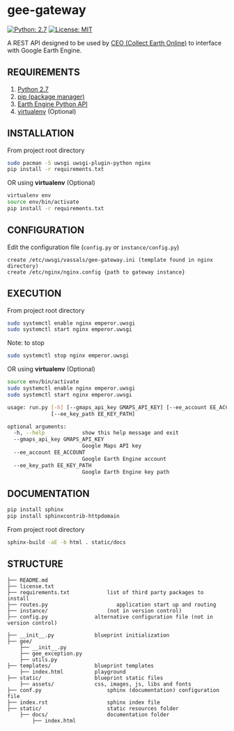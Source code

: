 # gee-gateway

[![Python: 2.7](https://img.shields.io/badge/python-2.7-blue.svg)](https://www.python.org/)
[![License: MIT](https://img.shields.io/badge/License-MIT-yellow.svg)](https://opensource.org/licenses/MIT)

A REST API designed to be used by [CEO (Collect Earth Online)](https://github.com/openforis/collect-earth-online) to interface with Google Earth Engine.

## REQUIREMENTS

1. [Python 2.7](https://www.python.org/)
2. [pip (package manager)](https://github.com/pypa/pip)
3. [Earth Engine Python API](https://developers.google.com/earth-engine/python_install)
4. [virtualenv](https://pypi.python.org/pypi/virtualenv) (Optional)

## INSTALLATION

From project root directory

```bash
sudo pacman -S uwsgi uwsgi-plugin-python nginx
pip install -r requirements.txt
```

OR using **virtualenv** (Optional)

```bash
virtualenv env
source env/bin/activate
pip install -r requirements.txt
```

## CONFIGURATION

Edit the configuration file (`config.py` or `instance/config.py`)


```code
create /etc/uwsgi/vassals/gee-gateway.ini (template found in nginx directory)
create /etc/nginx/nginx.config {path to gateway instance}
```

## EXECUTION

From project root directory

```bash
sudo systemctl enable nginx emperor.uwsgi
sudo systemctl start nginx emperor.uwsgi
```

Note: to stop

```bash
sudo systemctl stop nginx emperor.uwsgi
```

OR using **virtualenv** (Optional)

```bash
source env/bin/activate
sudo systemctl enable nginx emperor.uwsgi
sudo systemctl start nginx emperor.uwsgi
```

```bash
usage: run.py [-h] [--gmaps_api_key GMAPS_API_KEY] [--ee_account EE_ACCOUNT]
              [--ee_key_path EE_KEY_PATH]

optional arguments:
  -h, --help            show this help message and exit
  --gmaps_api_key GMAPS_API_KEY
                        Google Maps API key
  --ee_account EE_ACCOUNT
                        Google Earth Engine account
  --ee_key_path EE_KEY_PATH
                        Google Earth Engine key path
```

## DOCUMENTATION

```bash
pip install sphinx
pip install sphinxcontrib-httpdomain
```

From project root directory

```bash
sphinx-build -aE -b html . static/docs
```

## STRUCTURE

    ├── README.md
    ├── license.txt
    ├── requirements.txt            list of third party packages to install
    ├── routes.py                      application start up and routing
    ├── instance/                   (not in version control)
	├── config.py               alternative configuration file (not in version control)

	├── __init__.py             blueprint initialization
	├── gee/
		├── __init__.py
		├── gee_exception.py
		├── utils.py
	├── templates/              blueprint templates
		├── index.html          playground
	├── static/                 blueprint static files
		├── assets/             css, images, js, libs and fonts
    ├── conf.py                     sphinx (documentation) configuration file
    ├── index.rst                   sphinx index file
    ├── static/                     static resources folder
        ├── docs/                   documentation folder
            ├── index.html